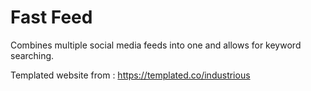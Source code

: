 # Fast Feed
 Combines multiple social media feeds into one and allows for keyword searching.


Templated website from : https://templated.co/industrious
